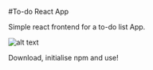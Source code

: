 #To-do React App

Simple react frontend for a to-do list App.

![alt text](https://lh3.googleusercontent.com/S4QmpXzCdFbuhTcAmV2hG2KuI2mM_3fc5Gsx2GefF7nfIoGISflhrukGXwlQSWCoboEpluKBt4-1LPK8nNc5yfEo-orVIHHmfQwiuFZ4_rEzp8yOJI4QsUNknWYkvLFlraysWm2LRszAYRNHAutD-jK7Ov4-ye7693fIXbpNJTiN2Q4uZPhYxl2v7z8YXPGVgHne_-S45RVrbwWG-awJ-Yw9JigL4jl8nqpsv_T5pFFDZ5nTz6OQmOV0e1krY6PZNR-AiNAcgBomNEVIg2IyTEI-5qQmZDRwEVFicxNOtDn5rbTDgTlKUJo0eeW7rNhXAA9gk72HStmQZSx4jh2p7avn0D2UwE4NMSdums1VcD1b9-Es6nXyKeWWwc7ajbjTQ4Mwd8ndUX_tcMNqKcbkAm0BEaK6SJaxUtuJamsm2y1h2GaPIulfsejWefZVj59YGVlALo0JIXkT2oFI4iU3URR8WZfZ2DaeRbezavn0eIIwmVhuZYSwQIBLgY90jLpPUy7IUQWAvXpr6AO6FYxw80yA42vITQsPYZYJjCiD6ZHDCmCLzNFnzP_jbToPGqM_2ildCVL3InNEO5EuIkoFeTKF_UmcCs19YFzPzJeYlTxo6qI7ZRa0lT8wVJn0SnauyoU08NFVOhvEU5YsMNPFNNbBPBtyc99COw36JzBhHTUqYoJUkwrPLIbPMmYQJUQe56zs-AuFV574n_ATo44msqQ=w414-h195-no?authuser=0)

Download, initialise npm and use!
